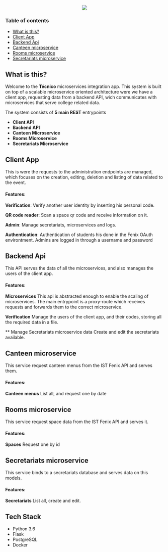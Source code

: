<p align="center">
  <img src="client/client/static/ist_logo.png">
</p>

### Table of contents
* [What is this?](#what-is-this)
* [Client App](#client-app)
* [Backend Api](#backend-api)
* [Canteen microservice](#canteen-microservice)
* [Rooms microservice](#rooms-microservice)
* [Secretariats microservice](#secretariats-microservice)


## What is this?
Welcome to the **Técnico** microservices integration app. This system is built on top of a scalable microservice 
oriented architecture were we have a client app, requesting data from a backend API, wich communicates with microservices that serve college
related data.

The system consists of **5 main REST** entrypoints
- **Client API**
- **Backend API**
- **Canteen Microservice**
- **Rooms Microservice**
- **Secretariats Microservice**

## Client App
This is were the requests to the administration endpoints are managed, which focuses on the creation, editing, deletion and listing of data related to the event.

#### Features:
**Verification**: 
Verify another user identity by inserting his personal code.

**QR code reader**:
Scan a space qr code and receive information on it.

**Admin**:
Manage secretariats, microservices and logs.

**Authentication**:
Authentication of students his done in the Fenix OAuth environtment.
Admins are logged in through a username and password


## Backend Api
This API serves the data of all the microservices, and also manages the users of the client app.

#### Features:
**Microservices**
This api is abstracted enough to enable the scaling of microservices. The main entrypoint is a proxy-route
which receives requests and forwards them to the correct microservice.

**Verification**
Manage the users of the client app, and their codes, storing all the required data in a file.

** Manage Secretariats microservice data
Create and edit the secretariats available.


## Canteen microservice
This service request canteen menus from the IST Fenix API and serves them.

#### Features:
**Canteen menus**
List all, and request one by date


## Rooms microservice
This service request space data from the IST Fenix API and serves it.

#### Features:
**Spaces**
Request one by id

## Secretariats microservice
This service binds to a secretariats database and serves data on this models.

#### Features:
**Secretariats**
List all, create and edit.


## Tech Stack
*   Python 3.6
*   Flask
*   PostgreSQL
*   Docker
